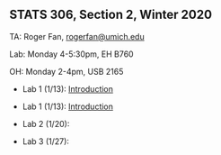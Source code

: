 ## STATS 306, Section 2, Winter 2020

TA: Roger Fan, rogerfan@umich.edu

Lab: Monday 4-5:30pm, EH B760

OH: Monday 2-4pm, USB 2165 


- Lab 1 (1/13): [Introduction](https://raw.githubusercontent.com/rogerfan/stats306_w20/master/labs/stats306_lab1.ipynb)
- Lab 1 (1/13): <a href="https://raw.githubusercontent.com/rogerfan/stats306_w20/master/labs/stats306_lab1.ipynb" download="stats306_lab1.ipynb">Introduction</a>

- Lab 2 (1/20):
- Lab 3 (1/27):
